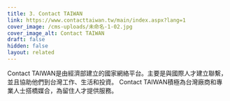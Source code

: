 ```yaml
---
title: 3. Contact TAIWAN
link: https://www.contacttaiwan.tw/main/index.aspx?lang=1
cover_image: /cms-uploads/未命名-1-02.jpg
cover_image_alt: Contact TAIWAN
draft: false
hidden: false
layout: related
---
```

Contact TAIWAN是由經濟部建立的國家網絡平台。主要是與國際人才建立聯繫，並且協助他們到台灣工作、生活和投資。 Contact TAIWAN積極為台灣廠商和專業人士搭橋媒合，為留住人才提供服務。